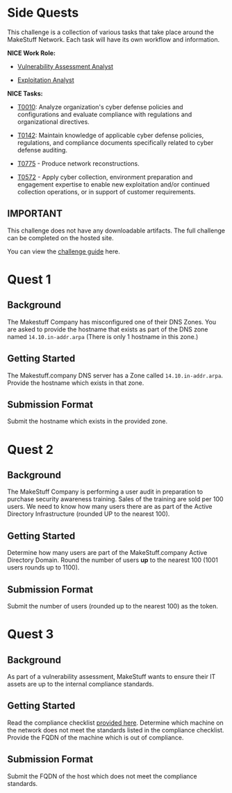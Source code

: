 # Side Quests

This challenge is a collection of various tasks that take place around the MakeStuff Network.  Each task will have its own workflow and information. 

**NICE Work Role:** 

- [Vulnerability Assessment Analyst](https://niccs.cisa.gov/workforce-development/nice-framework)

- [Exploitation Analyst](https://niccs.cisa.gov/workforce-development/nice-framework)

**NICE Tasks:** 

- [T0010](https://niccs.cisa.gov/workforce-development/nice-framework): Analyze organization's cyber defense policies and configurations and evaluate compliance with regulations and organizational directives.

- [T0142](https://niccs.cisa.gov/workforce-development/nice-framework): Maintain knowledge of applicable cyber defense policies, regulations, and compliance documents specifically related to cyber defense auditing.

- [T0775](https://niccs.cisa.gov/workforce-development/nice-framework) - Produce network reconstructions.

- [T0572](https://niccs.cisa.gov/workforce-development/nice-framework) -  Apply cyber collection, environment preparation and engagement expertise to enable new exploitation and/or continued collection operations, or in support of customer requirements.


## IMPORTANT
This challenge does not have any downloadable artifacts. The full challenge can be completed on the hosted site.

You can view the [challenge guide](challenge-guide.pdf) here.

# Quest 1

## Background

The Makestuff Company has misconfigured one of their DNS Zones. You are asked to provide the hostname that exists as part of the DNS zone named `14.10.in-addr.arpa` (There is only 1 hostname in this zone.)

## Getting Started

The Makestuff.company DNS server has a Zone called `14.10.in-addr.arpa`. Provide the hostname which exists in that zone.

## Submission Format

Submit the hostname which exists in the provided zone.  

# Quest 2

## Background

The MakeStuff Company is performing a user audit in preparation to purchase security awareness training. Sales of the training are sold per 100 users. We need to know how many users there are as part of the Active Directory Infrastructure (rounded UP to the nearest 100).  

## Getting Started 

Determine how many users are part of the MakeStuff.company Active Directory Domain. Round the number of users **up** to the nearest 100 (1001 users rounds up to 1100).

## Submission Format

Submit the number of users (rounded up to the nearest 100) as the token.    


# Quest 3

## Background
As part of a vulnerability assessment, MakeStuff wants to ensure their IT assets are up to the internal compliance standards. 

## Getting Started
Read the compliance checklist [provided here](./challenge/side-quests-compliance-checklist.pdf). Determine which machine on the network does not meet the standards listed in the compliance checklist. Provide the FQDN of the machine which is out of compliance. 

## Submission Format
Submit the FQDN of the host which does not meet the compliance standards.  

